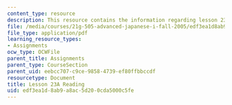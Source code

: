 ```yaml
---
content_type: resource
description: This resource contains the information regarding lesson 23a reading.
file: /media/courses/21g-505-advanced-japanese-i-fall-2005/edf3ea1d8ab9a8ac5d200cda5000c5fe_MIT21G_501F12_hw3_25b.pdf
file_type: application/pdf
learning_resource_types:
- Assignments
ocw_type: OCWFile
parent_title: Assignments
parent_type: CourseSection
parent_uid: eebcc707-c9ce-9858-4739-ef80ffbbccdf
resourcetype: Document
title: Lesson 23A Reading
uid: edf3ea1d-8ab9-a8ac-5d20-0cda5000c5fe
---
```

